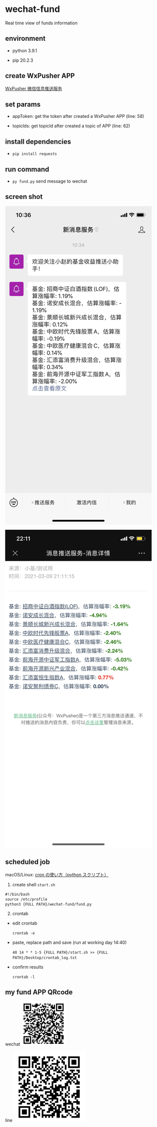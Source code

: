 # wechat-fund

Real time view of funds information

## environment

- python 3.9.1

- pip 20.2.3

## create WxPusher APP

[WxPusher 微信信息推送服务](https://wxpusher.zjiecode.com/admin/)

## set params

- appToken: get the token after created a WxPusher APP (line: 58)

- topicIds: get topicId after created a topic of APP (line: 62)

## install dependencies

- `pip install requests`

## run command

- `py fund.py` send message to wechat

## screen shot

![image](https://github.com/peepa857/wechat-fund/blob/master/image/wx-message.png)

![image](https://github.com/peepa857/wechat-fund/blob/master/image/version-2.png)

## scheduled job

macOS/Linux: [cron の使い方（python スクリプト）](https://qiita.com/saira/items/76a5538a6b2556f6b339)

1. create shell `start.sh`

```shell
#!/bin/bash
source /etc/profile
python3 {FULL PATH}/wechat-fund/fund.py
```

2. crontab

- edit crontab

  `crontab -e`

- paste, replace path and save (run at working day 14:40)

  `40 14 * * 1-5 {FULL PATH}/start.sh >> {FULL PATH}/Desktop/crontab_log.txt`

- confirm results

  `crontab -l`

## my fund APP QRcode

wechat
![image](https://github.com/peepa857/wechat-fund/blob/master/image/qrcode.png)

line
![image](https://github.com/peepa857/wechat-fund/blob/master/image/WechatIMG202.png)
